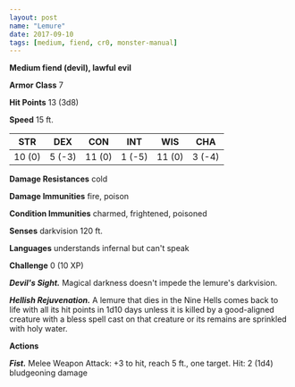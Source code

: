 ```yaml
---
layout: post
name: "Lemure"
date: 2017-09-10
tags: [medium, fiend, cr0, monster-manual]
---
```


**Medium fiend (devil), lawful evil**

**Armor Class** 7

**Hit Points** 13 (3d8)

**Speed** 15 ft.

|   STR   |   DEX   |   CON   |   INT   |   WIS   |   CHA   |
|:-----:|:-----:|:-----:|:-----:|:-----:|:-----:|
| 10 (0) | 5 (-3) | 11 (0) | 1 (-5) | 11 (0) | 3 (-4) |

**Damage Resistances** cold

**Damage Immunities** fire, poison

**Condition Immunities** charmed, frightened, poisoned

**Senses** darkvision 120 ft.

**Languages** understands infernal but can't speak

**Challenge** 0 (10 XP)

***Devil's Sight.*** Magical darkness doesn't impede the lemure's darkvision.

***Hellish Rejuvenation.*** A lemure that dies in the Nine Hells comes back to life with all its hit points in 1d10 days unless it is killed by a good-aligned creature with a bless spell cast on that creature or its remains are sprinkled with holy water.

**Actions**

***Fist.*** Melee Weapon Attack: +3 to hit, reach 5 ft., one target. Hit: 2 (1d4) bludgeoning damage

